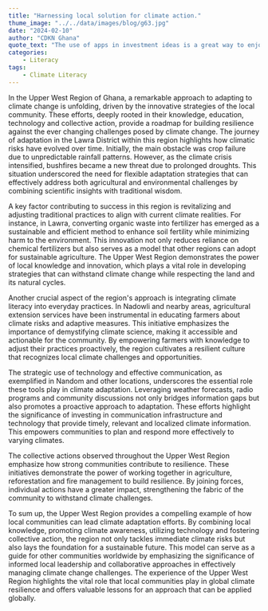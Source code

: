 ```yaml
---
title: "Harnessing local solution for climate action."
thume_image: "../../data/images/blog/g63.jpg"
date: "2024-02-10"
author: "CDKN Ghana"
quote_text: "The use of apps in investment ideas is a great way to enjoy the convenience."
categories:
    - Literacy
tags:
    - Climate Literacy
---
```


In the Upper West Region of Ghana, a remarkable approach to adapting to climate change is unfolding, driven by the innovative strategies of the local community. These efforts, deeply rooted in their knowledge, education, technology and collective action, provide a roadmap for building resilience against the ever changing challenges posed by climate change. The journey of adaptation in the Lawra District within this region highlights how climatic risks have evolved over time. Initially, the main obstacle was crop failure due to unpredictable rainfall patterns. However, as the climate crisis intensified, bushfires became a new threat due to prolonged droughts. This situation underscored the need for flexible adaptation strategies that can effectively address both agricultural and environmental challenges by combining scientific insights with traditional wisdom.

A key factor contributing to success in this region is revitalizing and adjusting traditional practices to align with current climate realities. For instance, in Lawra, converting organic waste into fertilizer has emerged as a sustainable and efficient method to enhance soil fertility while minimizing harm to the environment. This innovation not only reduces reliance on chemical fertilizers but also serves as a model that other regions can adopt for sustainable agriculture.
The Upper West Region demonstrates the power of local knowledge and innovation, which plays a vital role in developing strategies that can withstand climate change while respecting the land and its natural cycles.

Another crucial aspect of the region's approach is integrating climate literacy into everyday practices. In Nadowli and nearby areas, agricultural extension services have been instrumental in educating farmers about climate risks and adaptive measures. This initiative emphasizes the importance of demystifying climate science, making it accessible and actionable for the community. By empowering farmers with knowledge to adjust their practices proactively, the region cultivates a resilient culture that recognizes local climate challenges and opportunities.

The strategic use of technology and effective communication, as exemplified in Nandom and other locations, underscores the essential role these tools play in climate adaptation. Leveraging weather forecasts, radio programs and community discussions not only bridges information gaps but also promotes a proactive approach to adaptation. These efforts highlight the significance of investing in communication infrastructure and technology that provide timely, relevant and localized climate information. This empowers communities to plan and respond more effectively to varying climates.

The collective actions observed throughout the Upper West Region emphasize how strong communities contribute to resilience.
These initiatives demonstrate the power of working together in agriculture, reforestation and fire management to build resilience. By joining forces, individual actions have a greater impact, strengthening the fabric of the community to withstand climate challenges.

To sum up, the Upper West Region provides a compelling example of how local communities can lead climate adaptation efforts. By combining local knowledge, promoting climate awareness, utilizing technology and fostering collective action, the region not only tackles immediate climate risks but also lays the foundation for a sustainable future. This model can serve as a guide for other communities worldwide by emphasizing the significance of informed local leadership and collaborative approaches in effectively managing climate change challenges. The experience of the Upper West Region highlights the vital role that local communities play in global climate resilience and offers valuable lessons for an approach that can be applied globally.
